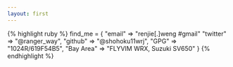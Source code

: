 ```yaml
---
layout: first
---
```


<link rel="stylesheet" href="/js/prettify/prettify.css" />

<div>
    <!-- Hello, I'm Ranger. Ranger's Way is my personal website. -->
{% highlight ruby %}
find_me = {
  "email"    => "renjie[.]weng #gmail"
  "twitter"  => "@ranger_way",
  "github"   => "@shohoku11wrj",
  "GPG"      => "1024R/619F54B5",
  "Bay Area" => "FLYVIM WRX, Suzuki SV650"
}
{% endhighlight %}
</div>

<script type="text/javascript">
$(document).ready(function(){

    var isMobile = {
        Android: function() {
            return navigator.userAgent.match(/Android/i);
        }
        ,BlackBerry: function() {
            return navigator.userAgent.match(/BlackBerry/i);
        }
        ,iOS: function() {
            return navigator.userAgent.match(/iPhone|iPad|iPod/i);
        }
        ,Opera: function() {
            return navigator.userAgent.match(/Opera Mini/i);
        }
        ,Windows: function() {
            return navigator.userAgent.match(/IEMobile/i);
        }
        ,any: function() {
            return (isMobile.Android() || isMobile.BlackBerry() || isMobile.iOS() || isMobile.Opera() || isMobile.Windows());
        }
    };

    $('pre').addClass('prettyprint'); //添加Google code Hight需要的class

    $('.entry a').each(function(index,element){
        var href = $(this).attr('href');
        if(href){
            if(href.indexOf('#') == 0){
            }else if ( href.indexOf('/') == 0 || href.toLowerCase().indexOf('rangerway.com')>-1 ){
            }else if ($(element).has('img').length){
            }else{
                $(this).attr('target','_blank');
                $(this).addClass('external');
            }
        }
    });

    $.getScript('/js/prettify/prettify.js',function(){
        prettyPrint();
        menuIndex();
    });

    if(/\#comment/.test(location.hash)){
        $('#disqus_container .comment').trigger('click');
    }
});

</script>
